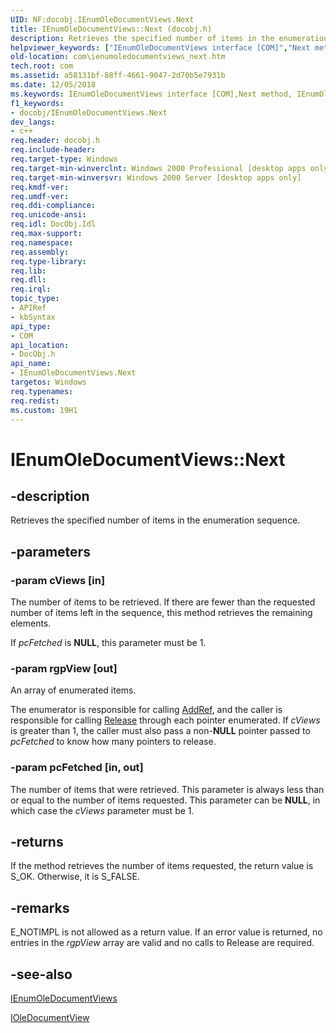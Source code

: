 ```yaml
---
UID: NF:docobj.IEnumOleDocumentViews.Next
title: IEnumOleDocumentViews::Next (docobj.h)
description: Retrieves the specified number of items in the enumeration sequence.helpviewer_keywords: ["IEnumOleDocumentViews interface [COM]","Next method","IEnumOleDocumentViews.Next","IEnumOleDocumentViews::Next","Next","Next method [COM]","Next method [COM]","IEnumOleDocumentViews interface","com.ienumoledocumentviews_next","docobj/IEnumOleDocumentViews::Next"]
old-location: com\ienumoledocumentviews_next.htm
tech.root: com
ms.assetid: a58131bf-88ff-4661-9047-2d70b5e7931b
ms.date: 12/05/2018
ms.keywords: IEnumOleDocumentViews interface [COM],Next method, IEnumOleDocumentViews.Next, IEnumOleDocumentViews::Next, Next, Next method [COM], Next method [COM],IEnumOleDocumentViews interface, com.ienumoledocumentviews_next, docobj/IEnumOleDocumentViews::Next
f1_keywords:
- docobj/IEnumOleDocumentViews.Next
dev_langs:
- c++
req.header: docobj.h
req.include-header: 
req.target-type: Windows
req.target-min-winverclnt: Windows 2000 Professional [desktop apps only]
req.target-min-winversvr: Windows 2000 Server [desktop apps only]
req.kmdf-ver: 
req.umdf-ver: 
req.ddi-compliance: 
req.unicode-ansi: 
req.idl: DocObj.Idl
req.max-support: 
req.namespace: 
req.assembly: 
req.type-library: 
req.lib: 
req.dll: 
req.irql: 
topic_type:
- APIRef
- kbSyntax
api_type:
- COM
api_location:
- DocObj.h
api_name:
- IEnumOleDocumentViews.Next
targetos: Windows
req.typenames: 
req.redist: 
ms.custom: 19H1
---
```


# IEnumOleDocumentViews::Next


## -description


Retrieves the specified number of items in the enumeration sequence.


## -parameters




### -param cViews [in]

The number of items to be retrieved. If there are fewer than the requested number of items left in the sequence, this method retrieves the remaining elements.

If <i>pcFetched</i> is <b>NULL</b>, this parameter must be 1.


### -param rgpView [out]

An array of enumerated items.

The enumerator is responsible for calling <a href="https://docs.microsoft.com/windows/desktop/api/unknwn/nf-unknwn-iunknown-addref">AddRef</a>, and the caller is responsible for calling <a href="https://docs.microsoft.com/windows/desktop/api/unknwn/nf-unknwn-iunknown-release">Release</a> through each pointer enumerated. If <i>cViews</i> is greater than 1, the caller must also pass a non-<b>NULL</b> pointer passed to <i>pcFetched</i> to know how many pointers to release.


### -param pcFetched [in, out]

The number of items that were retrieved. This parameter is always less than or equal to the number of items requested. This parameter can be <b>NULL</b>, in which case the <i>cViews</i> parameter must be 1.


## -returns



If the method retrieves the number of items requested, the return value is S_OK. Otherwise, it is S_FALSE.




## -remarks



E_NOTIMPL is not allowed as a return value. If an error value is returned, no entries in the <i>rgpView</i> array are valid and no calls to Release are required. 




## -see-also




<a href="https://docs.microsoft.com/windows/desktop/api/docobj/nn-docobj-ienumoledocumentviews">IEnumOleDocumentViews</a>



<a href="https://docs.microsoft.com/windows/desktop/api/docobj/nn-docobj-ioledocumentview">IOleDocumentView</a>
 

 

